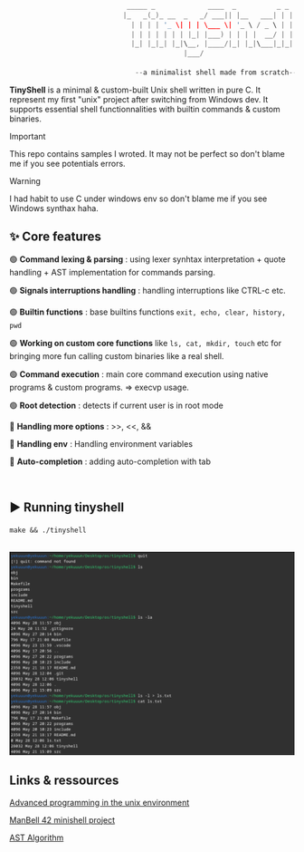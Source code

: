 ```C

                             _____ _             ____  _          _ _ 
                            |_   _(_)_ __  _   _/ ___|| |__   ___| | |
                              | | | | '_ \| | | \___ \| '_ \ / _ \ | |
                              | | | | | | | |_| |___) | | | |  __/ | |
                              |_| |_|_| |_|\__, |____/|_| |_|\___|_|_|
                                           |___/

                               --a minimalist shell made from scratch--

```

**TinyShell** is a minimal & custom-built Unix shell written in pure C. It represent my first "unix" project after switching from Windows dev. It supports essential shell functionnalities with builtin commands & custom binaries.

>[!Important]
>This repo contains samples I wroted. It may not be perfect so don't blame me if you see potentials errors.

>[!Warning]
>I had habit to use C under windows env so don't blame me if you see Windows synthax haha.

## ✨ Core features 

🟢 **Command lexing & parsing** : using lexer synhtax interpretation + quote handling + AST implementation for commands parsing.

🟢 **Signals interruptions handling** : handling interruptions like CTRL-c etc.

🟢 **Builtin functions** : base builtins functions `exit, echo, clear, history, pwd`

🟢 **Working on custom core functions** like `ls, cat, mkdir, touch` etc for bringing more fun calling custom binaries like a real shell.

🟢 **Command execution** : main core command execution using native programs & custom programs. => execvp usage.

🟢 **Root detection** : detects if current user is in root mode

🔴 **Handling more options** : >>, <<, &&

🔴 **Handling env** : Handling environment variables

🔴 **Auto-completion** : adding auto-completion with tab


<br>

## ▶️ Running tinyshell 

`make && ./tinyshell`

<br>

<img src="https://github.com/Yekuuun/tinyshell/blob/main/assets/demo.png" alt="DebugInfo" />

## Links & ressources

<a href="https://github.com/zwan074/technical-books/blob/master/Advanced.Programming.in.the.UNIX.Environment.3rd.Edition.0321637739.pdf" target="_blank">Advanced programming in the unix environment</a>

<a href="https://m4nnb3ll.medium.com/minishell-building-a-mini-bash-a-42-project-b55a10598218" target="_blank">ManBell 42 minishell project</a>

<a href="https://medium.com/basecs/leveling-up-ones-parsing-game-with-asts-d7a6fc2400ff" target="_blank">AST Algorithm</a>
